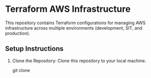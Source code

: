 # Terraform AWS Infrastructure

This repository contains Terraform configurations for managing AWS infrastructure across multiple environments (development, SIT, and production).

## Setup Instructions

1) Clone the Repository:
   Clone this repository to your local machine.

   git clone <repository-url>

